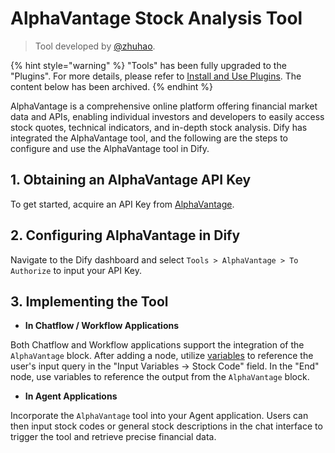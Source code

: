 # AlphaVantage Stock Analysis Tool

> Tool developed by [@zhuhao](https://github.com/hwzhuhao).

{% hint style="warning" %}
"Tools" has been fully upgraded to the "Plugins". For more details, please refer to [Install and Use Plugins](https://docs.dify.ai/plugins/quick-start/install-plugins). The content below has been archived.
{% endhint %}

AlphaVantage is a comprehensive online platform offering financial market data and APIs, enabling individual investors and developers to easily access stock quotes, technical indicators, and in-depth stock analysis. Dify has integrated the AlphaVantage tool, and the following are the steps to configure and use the AlphaVantage tool in Dify.

## 1. Obtaining an AlphaVantage API Key

To get started, acquire an API Key from [AlphaVantage](https://www.alphavantage.co/support/#api-key).

## 2. Configuring AlphaVantage in Dify

Navigate to the Dify dashboard and select `Tools > AlphaVantage > To Authorize` to input your API Key.

## 3. Implementing the Tool

- **In Chatflow / Workflow Applications**

Both Chatflow and Workflow applications support the integration of the `AlphaVantage` block. After adding a node, utilize [variables](https://docs.dify.ai/v/zh-hans/guides/workflow/variables) to reference the user's input query in the "Input Variables → Stock Code" field. In the "End" node, use variables to reference the output from the `AlphaVantage` block.

- **In Agent Applications**

Incorporate the `AlphaVantage` tool into your Agent application. Users can then input stock codes or general stock descriptions in the chat interface to trigger the tool and retrieve precise financial data.
